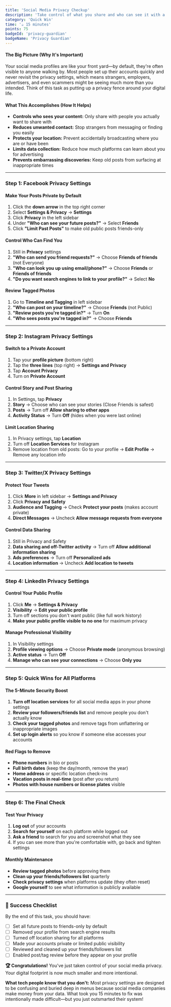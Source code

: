 ```yaml
---
title: 'Social Media Privacy Checkup'
description: 'Take control of what you share and who can see it with a simple privacy settings review.'
category: 'Quick Win'
time: '☕️ 15 minutes'
points: 75
badgeId: 'privacy-guardian'
badgeName: 'Privacy Guardian'
---
```


#### The Big Picture (Why It's Important)
Your social media profiles are like your front yard—by default, they're often visible to anyone walking by. Most people set up their accounts quickly and never revisit the privacy settings, which means strangers, employers, advertisers, and even scammers might be seeing much more than you intended. Think of this task as putting up a privacy fence around your digital life.

#### What This Accomplishes (How It Helps)
* **Controls who sees your content:** Only share with people you actually want to share with
* **Reduces unwanted contact:** Stop strangers from messaging or finding you easily
* **Protects your location:** Prevent accidentally broadcasting where you are or have been
* **Limits data collection:** Reduce how much platforms can learn about you for advertising
* **Prevents embarrassing discoveries:** Keep old posts from surfacing at inappropriate times

---

### Step 1: Facebook Privacy Settings

#### Make Your Posts Private by Default
1. Click the **down arrow** in the top right corner
2. Select **Settings & Privacy** → **Settings**
3. Click **Privacy** in the left sidebar
4. Under **"Who can see your future posts?"** → Select **Friends**
5. Click **"Limit Past Posts"** to make old public posts friends-only

#### Control Who Can Find You
1. Still in **Privacy** settings
2. **"Who can send you friend requests?"** → Choose **Friends of friends** (not Everyone)
3. **"Who can look you up using email/phone?"** → Choose **Friends** or **Friends of friends**
4. **"Do you want search engines to link to your profile?"** → Select **No**

#### Review Tagged Photos
1. Go to **Timeline and Tagging** in left sidebar
2. **"Who can post on your timeline?"** → Choose **Friends** (not Public)
3. **"Review posts you're tagged in?"** → Turn **On**
4. **"Who sees posts you're tagged in?"** → Choose **Friends**

---

### Step 2: Instagram Privacy Settings

#### Switch to a Private Account
1. Tap your **profile picture** (bottom right)
2. Tap the **three lines** (top right) → **Settings and Privacy**
3. Tap **Account Privacy**
4. Turn on **Private Account**

#### Control Story and Post Sharing
1. In Settings, tap **Privacy**
2. **Story** → Choose who can see your stories (Close Friends is safest)
3. **Posts** → Turn off **Allow sharing to other apps**
4. **Activity Status** → Turn **Off** (hides when you were last online)

#### Limit Location Sharing
1. In Privacy settings, tap **Location**
2. Turn off **Location Services** for Instagram
3. Remove location from old posts: Go to your profile → **Edit Profile** → Remove any location info

---

### Step 3: Twitter/X Privacy Settings

#### Protect Your Tweets
1. Click **More** in left sidebar → **Settings and Privacy**
2. Click **Privacy and Safety**
3. **Audience and Tagging** → Check **Protect your posts** (makes account private)
4. **Direct Messages** → Uncheck **Allow message requests from everyone**

#### Control Data Sharing
1. Still in Privacy and Safety
2. **Data sharing and off-Twitter activity** → Turn off **Allow additional information sharing**
3. **Ads preferences** → Turn off **Personalized ads**
4. **Location information** → Uncheck **Add location to tweets**

---

### Step 4: LinkedIn Privacy Settings

#### Control Your Public Profile
1. Click **Me** → **Settings & Privacy**
2. **Visibility** → **Edit your public profile**
3. Turn off sections you don't want public (like full work history)
4. **Make your public profile visible to no one** for maximum privacy

#### Manage Professional Visibility
1. In Visibility settings
2. **Profile viewing options** → Choose **Private mode** (anonymous browsing)
3. **Active status** → Turn **Off**
4. **Manage who can see your connections** → Choose **Only you**

---

### Step 5: Quick Wins for All Platforms

#### The 5-Minute Security Boost
1. **Turn off location services** for all social media apps in your phone settings
2. **Review your followers/friends list** and remove people you don't actually know
3. **Check your tagged photos** and remove tags from unflattering or inappropriate images
4. **Set up login alerts** so you know if someone else accesses your accounts

#### Red Flags to Remove
* **Phone numbers** in bio or posts
* **Full birth dates** (keep the day/month, remove the year)
* **Home address** or specific location check-ins
* **Vacation posts in real-time** (post after you return)
* **Photos with house numbers or license plates** visible

---

### Step 6: The Final Check

#### Test Your Privacy
1. **Log out** of your accounts
2. **Search for yourself** on each platform while logged out
3. **Ask a friend** to search for you and screenshot what they see
4. If you can see more than you're comfortable with, go back and tighten settings

#### Monthly Maintenance
* **Review tagged photos** before approving them
* **Clean up your friends/followers list** quarterly
* **Check privacy settings** when platforms update (they often reset)
* **Google yourself** to see what information is publicly available

---

### 🎯 Success Checklist

By the end of this task, you should have:
- [  ] Set all future posts to friends-only by default
- [  ] Removed your profile from search engine results
- [  ] Turned off location sharing for all platforms
- [  ] Made your accounts private or limited public visibility
- [  ] Reviewed and cleaned up your friends/followers list
- [  ] Enabled post/tag review before they appear on your profile

**🏆 Congratulations!** You've just taken control of your social media privacy. Your digital footprint is now much smaller and more intentional.

**What tech people know that you don't:** Most privacy settings are designed to be confusing and buried deep in menus because social media companies make money from your data. What took you 15 minutes to fix was intentionally made difficult—but you just outsmarted their system!
